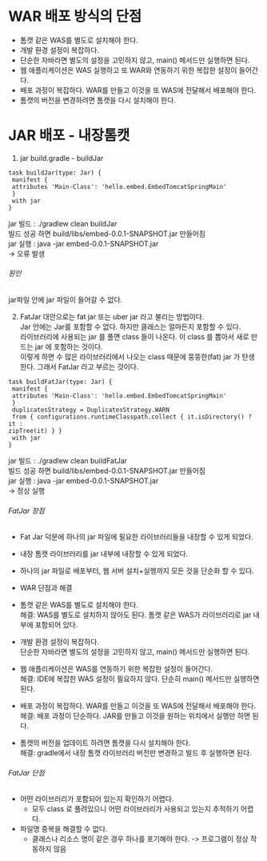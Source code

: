 # WAR 배포 방식의 단점

 - 톰캣 같은 WAS를 별도로 설치해야 한다.
 - 개발 환경 설정이 복잡하다.
 - 단순한 자바라면 별도의 설정을 고민하지 않고, main() 메서드만 실행하면 된다.
 - 웹 애플리케이션은 WAS 실행하고 또 WAR와 연동하기 위한 복잡한 설정이 들어간다.
 - 배포 과정이 복잡하다. WAR를 만들고 이것을 또 WAS에 전달해서 배포해야 한다.
 - 톰캣의 버전을 변경하려면 톰캣을 다시 설치해야 한다.

# JAR 배포 - 내장톰캣
1) jar
build.gradle - buildJar
```
task buildJar(type: Jar) {
 manifest {
 attributes 'Main-Class': 'hello.embed.EmbedTomcatSpringMain'
 }
 with jar
}
```

jar 빌드 : ./gradlew clean buildJar <br/>
빌드 성공 하면 build/libs/embed-0.0.1-SNAPSHOT.jar 만들어짐 <br/>
jar 실행 : java -jar embed-0.0.1-SNAPSHOT.jar  <br/>
-> 오류 발생
###### 원인 
jar파일 안에 jar 파일이 들어갈 수 없다.

2) FatJar
대안으로는 fat jar 또는 uber jar 라고 불리는 방법이다.<br/>
Jar 안에는 Jar를 포함할 수 없다. 하지만 클래스는 얼마든지 포함할 수 있다.<br/>
라이브러리에 사용되는 jar 를 풀면 class 들이 나온다. 이 class 를 뽑아서 새로 만드는 jar 에 포함하는 것이다.<br/>
이렇게 하면 수 많은 라이브러리에서 나오는 class 때문에 뚱뚱한(fat) jar 가 탄생한다. 그래서 FatJar 라고 부르는 것이다.<br/>
```
task buildFatJar(type: Jar) {
 manifest {
 attributes 'Main-Class': 'hello.embed.EmbedTomcatSpringMain'
 }
 duplicatesStrategy = DuplicatesStrategy.WARN
 from { configurations.runtimeClasspath.collect { it.isDirectory() ? it :
zipTree(it) } }
 with jar
}
```
jar 빌드 : ./gradlew clean buildFatJar <br/>
빌드 성공 하면 build/libs/embed-0.0.1-SNAPSHOT.jar 만들어짐 <br/>
jar 실행 : java -jar embed-0.0.1-SNAPSHOT.jar  <br/>
 -> 정상 실행

###### FatJar 장점
 - Fat Jar 덕분에 하나의 jar 파일에 필요한 라이브러리들을 내장할 수 있게 되었다.
 - 내장 톰캣 라이브러리를 jar 내부에 내장할 수 있게 되었다.
 - 하나의 jar 파일로 배포부터, 웹 서버 설치+실행까지 모든 것을 단순화 할 수 있다.

 - WAR 단점과 해결
  - 톰캣 같은 WAS를 별도로 설치해야 한다. <br/>
    해결: WAS를 별도로 설치하지 않아도 된다. 톰캣 같은 WAS가 라이브러리로 jar 내부에 포함되어 있다.
  - 개발 환경 설정이 복잡하다.<br/>
    단순한 자바라면 별도의 설정을 고민하지 않고, main() 메서드만 실행하면 된다.
  - 웹 애플리케이션은 WAS를 연동하기 위한 복잡한 설정이 들어간다.<br/>
    해결: IDE에 복잡한 WAS 설정이 필요하지 않다. 단순히 main() 메서드만 실행하면 된다.
  - 배포 과정이 복잡하다. WAR를 만들고 이것을 또 WAS에 전달해서 배포해야 한다.<br/>
    해결: 배포 과정이 단순하다. JAR를 만들고 이것을 원하는 위치에서 실행만 하면 된다.
  - 톰캣의 버전을 업데이트 하려면 톰캣을 다시 설치해야 한다.<br/>
    해결: gradle에서 내장 톰캣 라이브러리 버전만 변경하고 빌드 후 실행하면 된다.

###### FatJar 단점
 - 어떤 라이브러리가 포함되어 있는지 확인하기 어렵다.
   - 모두 class 로 풀려있으니 어떤 라이브러리가 사용되고 있는지 추적하기 어렵다.
 - 파일명 중복을 해결할 수 없다.
   - 클래스나 리소스 명이 같은 경우 하나를 포기해야 한다. -> 프로그램이 정상 작동하지 않음

